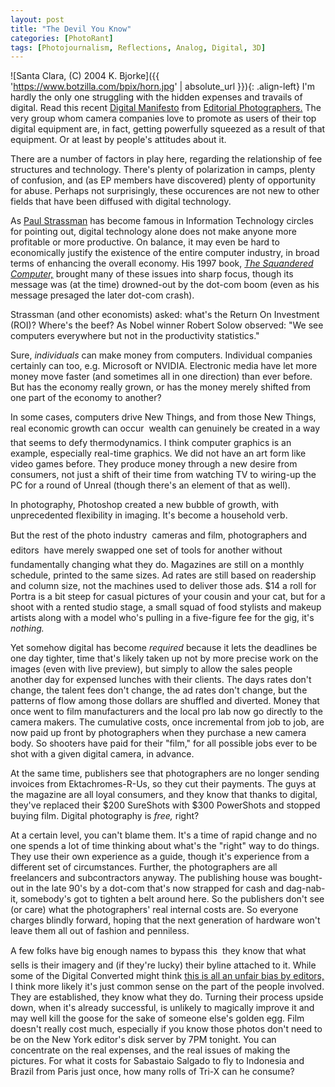 ```yaml
---
layout: post
title: "The Devil You Know"
categories: [PhotoRant]
tags: [Photojournalism, Reflections, Analog, Digital, 3D]
---
```



![Santa Clara, (C) 2004 K. Bjorke]({{ 'https://www.botzilla.com/bpix/horn.jpg' | absolute_url }}){: .align-left}
I'm hardly the only one struggling with the hidden expenses and travails of digital. Read this recent <a href="http://editorialphoto.com/Internallinks/manifesto_index.html">Digital Manifesto</a> from <a href="http://editorialphoto.com/">Editorial Photographers.</a> The very group whom camera companies love to promote as users of their top digital equipment are, in fact, getting powerfully squeezed as a result of that equipment. Or at least by people's attitudes about it.

There are a number of factors in play here, regarding the relationship of fee structures and technology. There's plenty of polarization in camps, plenty of confusion, and (as EP members have discovered) plenty of opportunity for abuse. Perhaps not surprisingly, these occurences are not new to other fields that have been diffused with digital technology.

As <a href="http://www.strassmann.com/">Paul Strassman</a> has become famous in Information Technology circles for pointing out, digital technology alone does not make anyone more profitable or more productive. On balance, it may even be hard to economically justify the existence of the entire computer industry, in broad terms of enhancing the overall economy. His 1997 book, <a href="http://www.infoeconomics.com/squandered.php"><i>The Squandered Computer,</i></a> brought many of these issues into sharp focus, though its message was (at the time) drowned-out by the dot-com boom (even as his message presaged the later dot-com crash).

Strassman (and other economists) asked: what's the Return On Investment (ROI)? Where's the beef? As Nobel winner Robert Solow observed: "We see computers everywhere but not in the productivity statistics."

<!--more-->
Sure, <i>individuals</i> can make money from computers. Individual companies certainly can too, e.g. Microsoft or NVIDIA. Electronic media have let more money move faster (and sometimes all in one direction) than ever before. But has the economy really grown, or has the money merely shifted from one part of the economy to another?

In some cases, computers drive New Things, and from those New Things, real economic growth can occur &#151; wealth can genuinely be created in a way that seems to defy thermodynamics. I think computer graphics is an example, especially real-time graphics. We did not have an art form like video games before. They produce money through a new desire from consumers, not just a shift of their time from watching TV to wiring-up the PC for a round of Unreal (though there's an element of that as well).

In photography, Photoshop created a new bubble of growth, with unprecedented flexibility in imaging. It's become a household verb.

But the rest of the photo industry &#151; cameras and film, photographers and editors &#151; have merely swapped one set of tools for another without fundamentally changing what they do. Magazines are still on a monthly schedule, printed to the same sizes. Ad rates are still based on readership and column size, not the machines used to deliver those ads. $14 a roll for Portra is a bit steep for casual pictures of your cousin and your cat, but for a shoot with a rented studio stage, a small squad of food stylists and makeup artists along with a model who's pulling in a five-figure fee for the gig, it's <i>nothing.</i>

Yet somehow digital has become <i>required</i> because it lets the deadlines be one day tighter, time that's likely taken up not by more precise work on the images (even with live preview), but simply to allow the sales people another day for expensed lunches with their clients. The days rates don't change, the talent fees don't change, the ad rates don't change, but the patterns of flow among those dollars are shuffled and diverted. Money that once went to film manufacturers and the local pro lab now go directly to the camera makers. The cumulative costs, once incremental from job to job, are now paid up front by photographers when they purchase a new camera body. So shooters have paid for their "film," for all possible jobs ever to be shot with a given digital camera, in advance.

At the same time, publishers see that photographers are no longer sending invoices from Ektachromes-R-Us, so they cut their payments. The guys at the magazine are all loyal consumers, and they know that thanks to digital, they've replaced their $200 SureShots with $300 PowerShots and stopped buying film. Digital photography is <i>free,</i> right?

At a certain level, you can't blame them. It's a time of rapid change and no one spends a lot of time thinking about what's the "right" way to do things. They use their own experience as a guide, though it's experience from a different set of circumstances. Further, the photographers are all freelancers and subcontractors anyway. The publishing house was bought-out in the late 90's by a dot-com that's now strapped for cash and dag-nab-it, somebody's got to tighten a belt around here. So the publishers don't see (or care) what the photographers' real internal costs are. So everyone charges blindly forward, hoping that the next generation of hardware won't leave them all out of fashion and penniless.

A few folks have big enough names to bypass this &#151; they know that what sells is their imagery and (if they're lucky) their byline attached to it. While some of the Digital Converted might think <a href="http://www.digitaljournalist.org/issue0402/colburn.html">this is all an unfair bias by editors,</a> I think more likely it's just common sense on the part of the people involved. They are established, they know what they do. Turning their process upside down, when it's already successful, is unlikely to magically improve it and may well kill the goose for the sake of someone else's golden egg. Film doesn't really cost much, especially if you know those photos don't need to be on the New York editor's disk server by 7PM tonight. You can concentrate on the real expenses, and the real issues of making the pictures. For what it costs for Sabastaio Salgado to fly to Indonesia and Brazil from Paris just once, how many rolls of Tri-X can he consume? 
